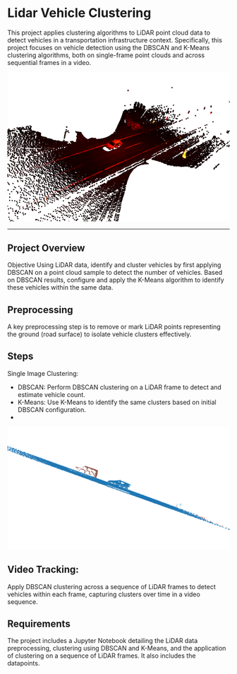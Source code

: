 # Lidar Vehicle Clustering
This project applies clustering algorithms to LiDAR point cloud data to detect vehicles in a transportation infrastructure context. Specifically, this project focuses on vehicle detection using the DBSCAN and K-Means clustering algorithms, both on single-frame point clouds and across sequential frames in a video.

<img src="screenshots/Portada_dataset_lidar.png" alt="Dataset Overview" width="600"/>

---

## Project Overview
Objective
Using LiDAR data, identify and cluster vehicles by first applying DBSCAN on a point cloud sample to detect the number of vehicles. Based on DBSCAN results, configure and apply the K-Means algorithm to identify these vehicles within the same data.

## Preprocessing
A key preprocessing step is to remove or mark LiDAR points representing the ground (road surface) to isolate vehicle clusters effectively.

## Steps
Single Image Clustering:

* DBSCAN: Perform DBSCAN clustering on a LiDAR frame to detect and estimate vehicle count.
* K-Means: Use K-Means to identify the same clusters based on initial DBSCAN configuration.
* 
<img src="screenshots/coche_coche_moto_DBSCAN_conCarretera.png" alt="Dataset Overview" width="600"/>

## Video Tracking:

Apply DBSCAN clustering across a sequence of LiDAR frames to detect vehicles within each frame, capturing clusters over time in a video sequence.

## Requirements
The project includes a Jupyter Notebook detailing the LiDAR data preprocessing, clustering using DBSCAN and K-Means, and the application of clustering on a sequence of LiDAR frames. It also includes the datapoints. 
